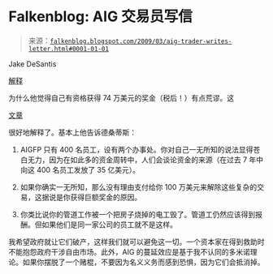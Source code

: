<!--yml

category: 未分类

date: 2024-05-12 22:15:01

-->

# Falkenblog: AIG 交易员写信

> 来源：[`falkenblog.blogspot.com/2009/03/aig-trader-writes-letter.html#0001-01-01`](http://falkenblog.blogspot.com/2009/03/aig-trader-writes-letter.html#0001-01-01)

Jake DeSantis

[解释](http://www.nytimes.com/2009/03/25/opinion/25desantis.html?_r=1)

为什么他觉得自己有资格获得 74 万美元的奖金（税后！）有点荒谬。这

[文章](http://www.smirkingchimp.com/thread/20988)

很好地解释了。基本上他告诉德桑蒂斯：

1) AIGFP 只有 400 名员工，设有两个办事处。你对自己一无所知的说法显得苍白无力，因为在如此多的资金周转中，人们会谈论资金的来源（在过去 7 年中向这 400 名员工发放了 35 亿美元）。

2) 如果你确实一无所知，那么没有理由支付给你 100 万美元来解除这些复杂的交易，这据说是你获得巨额奖金的原因。

3) 你类比说你的管道工作被一个把房子烧掉的电工毁了。管道工仍然应该得到报酬。但如果他们是同一家公司的员工就不是这样。

我希望政府就让它们破产，这样我们就可以避免这一切。一个资本家在得到救助时不能抱怨政府干涉自由市场。此外，AIG 的蔓延效应是基于我不认同的多米诺理论。如果你摆脱了一个赌棍，不要因为名义义务而感到恐惧，因为它们会抵消掉。
